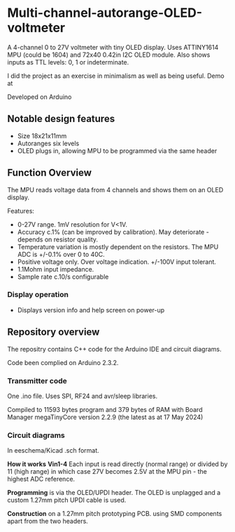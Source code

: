 # Multi-channel-autorange-OLED-voltmeter
A 4-channel 0 to 27V voltmeter with tiny OLED display. Uses ATTINY1614 MPU (could be 1604) and 72x40 0.42in I2C OLED module.
Also shows inputs as TTL levels: 0, 1 or indeterminate.

I did the project as an exercise in minimalism as well as being useful. Demo at 

Developed on Arduino

## Notable design features
* Size 18x21x11mm
* Autoranges six levels
* OLED plugs in, allowing MPU to be programmed via the same header

## Function Overview
The MPU reads voltage data from 4 channels and shows them on an OLED display.

Features:
* 0-27V range. 1mV resolution for V<1V.
* Accuracy c.1% (can be improved by calibration). May deteriorate - depends on resistor quality.
* Temperature variation is mostly dependent on the resistors. The MPU ADC is +/-0.1% over 0 to 40C. 
* Positive voltage only. Over voltage indication. +/-100V input tolerant.
* 1.1Mohm input impedance.
* Sample rate c.10/s configurable

### Display operation
* Displays version info and help screen on power-up

## Repository overview
The repositry contains C++ code for the Arduino IDE and circuit diagrams.

Code been complied on Arduino 2.3.2.

### Transmitter code
One .ino file. Uses SPI, RF24 and avr/sleep libraries.

Compiled to 11593 bytes program and 379 bytes of RAM with Board Manager megaTinyCore version 2.2.9 (the latest as at 17 May 2024)

### Circuit diagrams
In eeschema/Kicad .sch format.

**How it works**
**Vin1-4** Each input is read directly (normal range) or divided by 11 (high range) in which case 27V becomes 2.5V at the MPU pin - the highest ADC reference.

**Programming** is via the OLED/UPDI header. The  OLED is unplagged and a custom 1.27mm pitch UPDI cable is used. 

**Construction** on a 1.27mm pitch prototyping PCB. using SMD components apart from the two headers.

